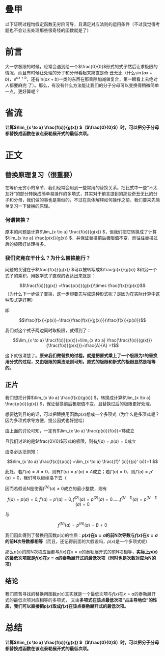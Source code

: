 # 叠甲
以下证明过程均假定函数无穷阶可导，且满足对应法则的运用条件（不过我觉得考题也不会让去处理那些很奇怪的函数就是了）

# 前言
大一求极限的时候，经常会遇到给一个$`\frac{0}{0}`$形式的式子然后让求极限的情况，而且有时候让处理的分子和分母看起来简直是奇
丑无比（什么$`\sin (ax+b)`$，$`e^{ax+b} `$，还有$`\ln_{}{(ax+b)} `$一类的东西在那乘除加减做复合，第一眼看上去绝对人都要麻完
了）。那么，有没有什么方法能让我们的分子分母可以变换得稍微简单一点，更好算呢？

# 省流
**计算$`\lim_{x \to a} \frac{f(x)}{g(x)} `$（$`\frac{0}{0}`$）时，可以把分子分母都替换成函数在该点泰勒展开式的最低次项。**
# 正文

## 替换原理复习（很重要）
在等价无穷小的章节，我们经常会用到一些常用的替换关系，把比式中一些“不太友好”的部分转换成简单易操作的多项式，其实对于前言提到的那些奇丑无比的分子和分母，我们做的事也是类似的，不过在具体解释如何操作之前，我们要来先简单复习一下替换的原理。

### 何谓替换？
原本的问题是计算$`\lim_{x \to a} \frac{f(x)}{g(x)} `$，但我们把它转换成了计算$`\lim_{x \to a} \frac{p(x)}{g(x)} `$，并保证替换前后极限值不变，而往往替换过后的极限好处理得多。

### 我们究竟在干什么？为什么替换能行？
问题的关键在于$`\frac{f(x)}{g(x)} `$可以被转写成$`\frac{p(x)}{g(x)} `$和另一个式子的乘积，用数学式子直观的表达出来就是：

$$\frac{f(x)}{g(x)} =\frac{p(x)}{g(x)}\times \frac{f(x)}{p(x)}$$ （为什么下一步做了变换，这一步却要先写成这种形式呢？是因为在实际计算中这种形式更好用）

即

$$\frac{f(x)}{p(x)}=\frac{\frac{f(x)}{g(x)}}{\frac{f(x)}{p(x)}}$$

我们对这个式子两边同时取极限，就得到了：

$$\lim_{x \to a} \frac{f(x)}{p(x)}=\lim_{x \to a} \frac{\frac{f(x)}{g(x)}}{\frac{f(x)}{p(x)}}=\frac{A}{A} =1$$

这下就很清楚了。**原来我们做替换的过程，就是把原式乘上了一个极限为1的替换用分式的过程，又由极限的乘法法则可知，原式的极限和新式的极限显然是相等的。**

## 正片
我们想把计算$`\lim_{x \to a} \frac{f(x)}{g(x)} `$，转换成计算$`\lim_{x \to a} \frac{p(x)}{g(x)} `$，保证替换前后极限值不变，且替换过后的极限更好处理。

想要达到目的的话，可以把替换用函数$p(x)$想成一个多项式（为什么是多项式呢？因为多项式求导方便，提公因式也好提哇）

由上面的讨论可知，一定有$`\lim_{x \to a} \frac{p(x)}{f(x)}=1`$成立

且我们讨论的是$`\frac{0}{0}`$形式的极限，则有$`f(a)=p(a)=0`$成立

由洛必达法则知：

$$\lim_{x \to a} \frac{f(x)}{p(x)} =\lim_{x \to a} \frac{{f}' (x)}{{p}' (x)}=1 $$

此处，若$`{f}' (a)=A\ne 0`$，则有$`{f}' (a)={p}'(a) =A`$成立；若$`{f}' (a)=0`$，则$`{f}' (a)={p}'(a) =0`$，我们可以继续洛下去（

因而若假设N是使得$`{f}^{(N)} (a)\ne 0`$成立的最小整数，则有

$$f(a)=p(a)=0, {f}' (a)={p}' (a)=0, {f}^{(2)} (a)={p}^{(2)}(a)=0......{f}^{(N-1)} (a)={p}^{(N-1)}(a)=0$$

与

$${f}^{(N)} (a)={p}^{(N)}(a)=B\ne 0$$

我们因此得到了替换用函数$`p(x)`$的性质：**$`p(x)`$在$`x=a`$的前N次导数与$`f(x)`$在$`x=a`$的前N次导数都相等**（而且，还记得前面的大假设吗，$`p(x)`$是一个多项式呢）

那么$`p(x)`$的前N次项应当都与$`f(x)`$在$`x=a`$的泰勒展开式的前N项相等，**实际上$`p(x)`$的最低次项就是$`f(x)`$在$`x=a`$的泰勒展开式的最低次项（同时也是次数对应为N的项）**

## 结论

我们苦苦寻找的替换用函数$`p(x)`$其实就是一个最低次项与$`f(x)`$在$`x=a`$的泰勒展开式的最低次项对应相等的多项式，
又由**多项式在该点最低次项“占主导地位”**的性质，我们可以直接**把$`p(x)`$取成$`f(x)`$在该点泰勒展开式的最低次项。**

# 总结
**计算$`\lim_{x \to a} \frac{f(x)}{g(x)} `$（$`\frac{0}{0}`$）时，可以把分子分母都替换成函数在该点泰勒展开式的最低次项。**